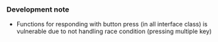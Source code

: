 
### Development note
-   Functions for responding with button press (in all interface class) is vulnerable due to not handling race condition (pressing multiple key)